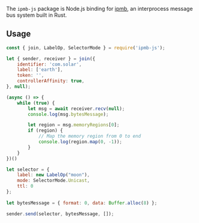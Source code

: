 The `ipmb-js` package is Node.js binding for [ipmb](https://github.com/bytedance/ipmb), 
an interprocess message bus system built in Rust.

## Usage

```js
const { join, LabelOp, SelectorMode } = require('ipmb-js');

let { sender, receiver } = join({
    identifier: 'com.solar',
    label: ['earth'],
    token: '',
    controllerAffinity: true,
}, null);

(async () => {
    while (true) {
        let msg = await receiver.recv(null);
        console.log(msg.bytesMessage);

        let region = msg.memoryRegions[0];
        if (region) {
            // Map the memory region from 0 to end
            console.log(region.map(0, -1));
        }
    }
})()

let selector = { 
    label: new LabelOp("moon"), 
    mode: SelectorMode.Unicast, 
    ttl: 0 
};
    
let bytesMessage = { format: 0, data: Buffer.alloc(8) };

sender.send(selector, bytesMessage, []);

```